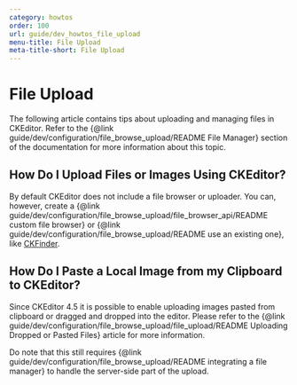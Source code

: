 ```yaml
---
category: howtos
order: 100
url: guide/dev_howtos_file_upload
menu-title: File Upload
meta-title-short: File Upload
---
```

<!--
Copyright (c) 2003-2018, CKSource - Frederico Knabben. All rights reserved.
For licensing, see LICENSE.md.
-->

# File Upload

The following article contains tips about uploading and managing files in CKEditor. Refer to the {@link guide/dev/configuration/file_browse_upload/README File Manager} section of the documentation for more information about this topic.


## How Do I Upload Files or Images Using CKEditor?

By default CKEditor does not include a file browser or uploader. You can, however, create a {@link guide/dev/configuration/file_browse_upload/file_browser_api/README custom file browser} or {@link guide/dev/configuration/file_browse_upload/README use an existing one}, like [CKFinder](https://cksource.com/ckfinder).


## How Do I Paste a Local Image from my Clipboard to CKEditor?

Since CKEditor 4.5 it is possible to enable uploading images pasted from clipboard or dragged and dropped into the editor. Please refer to the {@link guide/dev/configuration/file_browse_upload/file_upload/README Uploading Dropped or Pasted Files} article for more information.

Do note that this still requires {@link guide/dev/configuration/file_browse_upload/README integrating a file manager} to handle the server-side part of the upload.
